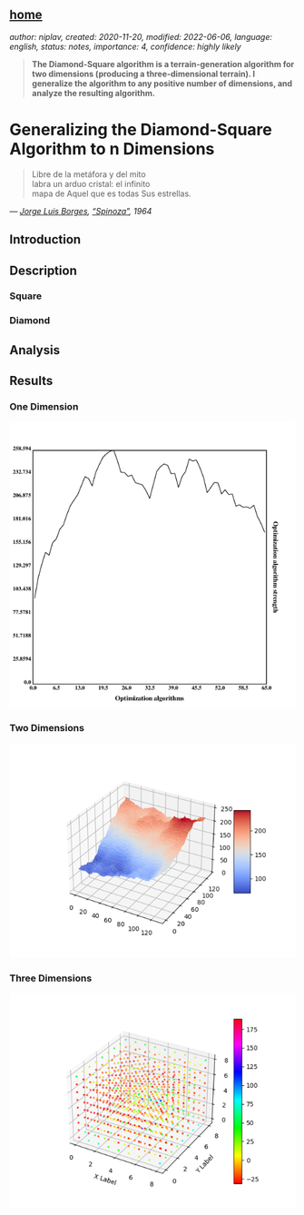 [home](./index.md)
------------------

*author: niplav, created: 2020-11-20, modified: 2022-06-06, language: english, status: notes, importance: 4, confidence: highly likely*

> __The Diamond-Square algorithm is a terrain-generation algorithm for
two dimensions (producing a three-dimensional terrain). I generalize
the algorithm to any positive number of dimensions, and analyze the
resulting algorithm.__

Generalizing the Diamond-Square Algorithm to n Dimensions
=========================================================

> Libre de la metáfora y del mito  
labra un arduo cristal: el infinito  
mapa de Aquel que es todas Sus estrellas.

*— [Jorge Luis Borges](https://en.wikipedia.org/wiki/Jorge_Luis_Borges), [“Spinoza”](https://thefunambulist.net/literature/litterature-spinoza-by-borges), 1964*

Introduction
-------------

Description
------------

### Square

### Diamond

Analysis
--------

Results
-------

### One Dimension

![Space generated by the algorithm in one dimension](./img/diamond/onedim.png "Space generated by the algorithm in one dimension")

### Two Dimensions

![Space generated by the algorithm in two dimensions](./img/diamond/twodim.png "Space generated by the algorithm in two dimensions")

### Three Dimensions

![Space generated by the algorithm in three dimensions](./img/diamond/threedim.png "Space generated by the algorithm in three dimensions")
